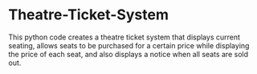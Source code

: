 # Theatre-Ticket-System

This python code creates a theatre ticket system that displays current seating, allows seats to be purchased for a certain price while displaying the price of each seat, and also displays a notice when all seats are sold out.
